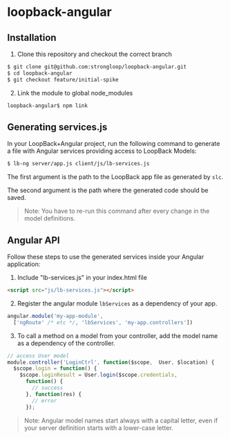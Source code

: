 # loopback-angular

## Installation

1. Clone this repository and checkout the correct branch

  ```sh
  $ git clone git@github.com:strongloop/loopback-angular.git
  $ cd loopback-angular
  $ git checkout feature/initial-spike
  ```

2. Link the module to global node_modules

  ```sh
  loopback-angular$ npm link
  ```

## Generating services.js

In your LoopBack+Angular project, run the following command to generate
a file with Angular services providing access to LoopBack Models:

```sh
$ lb-ng server/app.js client/js/lb-services.js
```

The first argument is the path to the LoopBack app file as generated by `slc`.

The second argument is the path where the generated code should be saved.

> Note: You have to re-run this command after every change in the model
> definitions.

## Angular API

Follow these steps to use the generated services inside your Angular
application:

1. Include "lb-services.js" in your index.html file

  ```html
  <script src="js/lb-services.js"></script>
  ```

2. Register the angular module `lbServices` as a dependency of your app.

  ```js
  angular.module('my-app-module',
    ['ngRoute' /* etc */, 'lbServices', 'my-app.controllers'])
  ```

3. To call a method on a model from your controller, add the model name
as a dependency of the controller.

  ```js
  // access User model
  module.controller('LoginCtrl', function($scope,  User, $location) {
    $scope.login = function() {
      $scope.loginResult = User.login($scope.credentials,
        function() {
          // success
        }, function(res) {
          // error
        });
  ```

  > Note: Angular model names start always with a capital letter,
  > even if your server definition starts with a lower-case letter.
